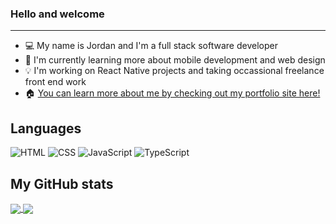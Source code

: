 ### Hello and welcome
---

- 💻 My name is Jordan and I'm a full stack software developer
- 📑 I'm currently learning more about mobile development and web design
- 💡 I'm working on React Native projects and taking occassional freelance front end work
- 🏠 [You can learn more about me by checking out my portfolio site here!](https://www.lonehippei.dev/)

## Languages

![HTML](https://img.shields.io/badge/html5-%23E34F26.svg?style=for-the-badge&logo=html5&logoColor=white)
![CSS](https://img.shields.io/badge/css3-%2965F1.svg?style=for-the-badge&logo=html5&logoColor=white)
![JavaScript](https://img.shields.io/badge/javascript-%23323330.svg?style=for-the-badge&logo=javascript&logoColor=%23F7DF1E)
![TypeScript](https://img.shields.io/badge/typescript-%23007ACC.svg?style=for-the-badge&logo=typescript&logoColor=white)

## My GitHub stats

<a href="https://github.com/anuraghazra/github-readme-stats">
  <img align="center" src="https://github-readme-stats.vercel.app/api/top-langs/?username=LoneHippie&layout=compact" />
</a>
<a href="https://github.com/anuraghazra/github-readme-stats">
  <img align="center" src="https://github-readme-stats.vercel.app/api?username=LoneHippie&show_icons=true" />
</a>
